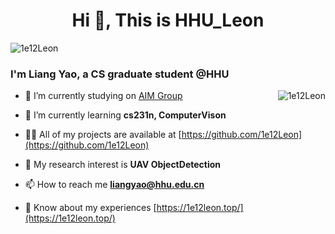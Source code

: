 <h1 align="center">Hi 👋, This is HHU_Leon</h1>

<p align="left"> <img src="https://komarev.com/ghpvc/?username=1e12Leon&label=Profile%20views&color=0e75b6&style=flat" alt="1e12Leon" /> </p>


<h3 align="left">I'm Liang Yao, a CS graduate student @HHU</h3>

<p><img align="right" src="https://github-readme-stats.vercel.app/api?username=1e12Leon&show_icons=true&locale=en" alt="1e12Leon" /></p>

- 🔭 I’m currently studying on [AIM Group](https://multimodality.group/)

- 🌱 I’m currently learning **cs231n, ComputerVison**

- 👨‍💻 All of my projects are available at [https://github.com/1e12Leon](https://github.com/1e12Leon)

- 📝 My research interest is **UAV ObjectDetection**

- 📫 How to reach me **liangyao@hhu.edu.cn**

- 📄 Know about my experiences [https://1e12leon.top/](https://1e12leon.top/)



